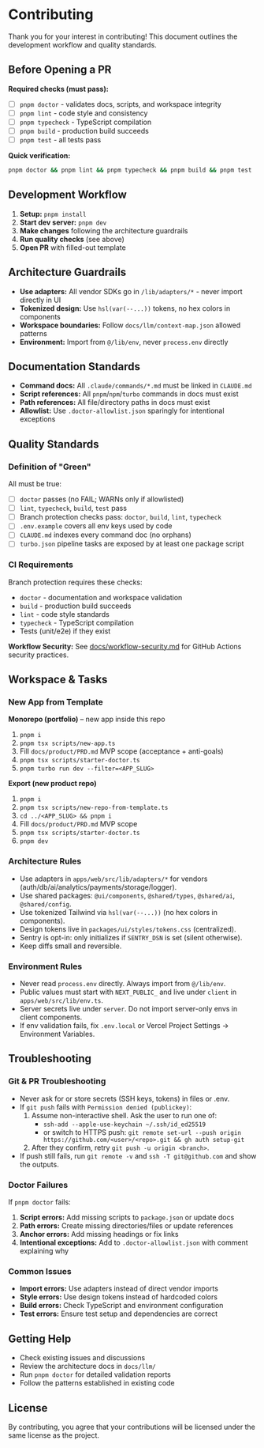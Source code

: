 # Contributing

Thank you for your interest in contributing! This document outlines the development workflow and quality standards.

## Before Opening a PR

**Required checks (must pass):**
- [ ] `pnpm doctor` - validates docs, scripts, and workspace integrity
- [ ] `pnpm lint` - code style and consistency 
- [ ] `pnpm typecheck` - TypeScript compilation
- [ ] `pnpm build` - production build succeeds
- [ ] `pnpm test` - all tests pass

**Quick verification:**
```bash
pnpm doctor && pnpm lint && pnpm typecheck && pnpm build && pnpm test
```

## Development Workflow

1. **Setup:** `pnpm install`
2. **Start dev server:** `pnpm dev`
3. **Make changes** following the architecture guardrails
4. **Run quality checks** (see above)
5. **Open PR** with filled-out template

## Architecture Guardrails

- **Use adapters:** All vendor SDKs go in `/lib/adapters/*` - never import directly in UI
- **Tokenized design:** Use `hsl(var(--...))` tokens, no hex colors in components
- **Workspace boundaries:** Follow `docs/llm/context-map.json` allowed patterns
- **Environment:** Import from `@/lib/env`, never `process.env` directly

## Documentation Standards

- **Command docs:** All `.claude/commands/*.md` must be linked in `CLAUDE.md`
- **Script references:** All `pnpm`/`npm`/`turbo` commands in docs must exist
- **Path references:** All file/directory paths in docs must exist
- **Allowlist:** Use `.doctor-allowlist.json` sparingly for intentional exceptions

## Quality Standards

### Definition of "Green"

All must be true:
- [ ] `doctor` passes (no FAIL; WARNs only if allowlisted)  
- [ ] `lint`, `typecheck`, `build`, `test` pass
- [ ] Branch protection checks pass: `doctor`, `build`, `lint`, `typecheck`
- [ ] `.env.example` covers all env keys used by code
- [ ] `CLAUDE.md` indexes every command doc (no orphans)
- [ ] `turbo.json` pipeline tasks are exposed by at least one package script

### CI Requirements

Branch protection requires these checks:
- `doctor` - documentation and workspace validation
- `build` - production build succeeds  
- `lint` - code style standards
- `typecheck` - TypeScript compilation
- Tests (unit/e2e) if they exist

**Workflow Security:** See [docs/workflow-security.md](docs/workflow-security.md) for GitHub Actions security practices.

## Workspace & Tasks

### New App from Template

**Monorepo (portfolio)** – new app inside this repo
1. `pnpm i`
2. `pnpm tsx scripts/new-app.ts`
3. Fill `docs/product/PRD.md` MVP scope (acceptance + anti-goals)
4. `pnpm tsx scripts/starter-doctor.ts`
5. `pnpm turbo run dev --filter=<APP_SLUG>`

**Export (new product repo)**
1. `pnpm i`
2. `pnpm tsx scripts/new-repo-from-template.ts`
3. `cd ../<APP_SLUG> && pnpm i`
4. Fill `docs/product/PRD.md` MVP scope
5. `pnpm tsx scripts/starter-doctor.ts`
6. `pnpm dev`

### Architecture Rules

- Use adapters in `apps/web/src/lib/adapters/*` for vendors (auth/db/ai/analytics/payments/storage/logger).
- Use shared packages: `@ui/components`, `@shared/types`, `@shared/ai`, `@shared/config`.
- Use tokenized Tailwind via `hsl(var(--...))` (no hex colors in components).
- Design tokens live in `packages/ui/styles/tokens.css` (centralized).
- Sentry is opt-in: only initializes if `SENTRY_DSN` is set (silent otherwise).
- Keep diffs small and reversible.

### Environment Rules

- Never read `process.env` directly. Always import from `@/lib/env`.
- Public values must start with `NEXT_PUBLIC_` and live under `client` in `apps/web/src/lib/env.ts`.
- Server secrets live under `server`. Do not import server-only envs in client components.
- If env validation fails, fix `.env.local` or Vercel Project Settings → Environment Variables.

## Troubleshooting

### Git & PR Troubleshooting

- Never ask for or store secrets (SSH keys, tokens) in files or .env.
- If `git push` fails with `Permission denied (publickey)`:
  1. Assume non-interactive shell. Ask the user to run one of:
     - `ssh-add --apple-use-keychain ~/.ssh/id_ed25519`
     - or switch to HTTPS push: `git remote set-url --push origin https://github.com/<user>/<repo>.git && gh auth setup-git`
  2. After they confirm, retry `git push -u origin <branch>`.
- If push still fails, run `git remote -v` and `ssh -T git@github.com` and show the outputs.

### Doctor Failures

If `pnpm doctor` fails:

1. **Script errors:** Add missing scripts to `package.json` or update docs
2. **Path errors:** Create missing directories/files or update references  
3. **Anchor errors:** Add missing headings or fix links
4. **Intentional exceptions:** Add to `.doctor-allowlist.json` with comment explaining why

### Common Issues

- **Import errors:** Use adapters instead of direct vendor imports
- **Style errors:** Use design tokens instead of hardcoded colors
- **Build errors:** Check TypeScript and environment configuration
- **Test errors:** Ensure test setup and dependencies are correct

## Getting Help

- Check existing issues and discussions
- Review the architecture docs in `docs/llm/`
- Run `pnpm doctor` for detailed validation reports
- Follow the patterns established in existing code

## License

By contributing, you agree that your contributions will be licensed under the same license as the project.